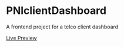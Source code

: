 # PNIclientDashboard
A frontend project for a telco client dashboard

[Live Preview](https://jolly-clarke-fe03c5.netlify.app/)
